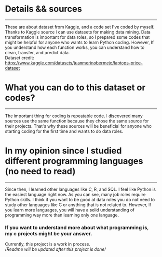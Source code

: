# Details && sources
------------------------
These are about dataset from Kaggle, and a code set I've coded by myself.
Thanks to Kaggle source I can use datasets for making data mining. 
Data transformation is important for data roles, so I prepared some codes that might be helpful for anyone who wants to learn Python coding.
However, If you understand how each function works, you can understand how to clean, transfer, and predict data. \
Dataset credit: https://www.kaggle.com/datasets/juanmerinobermejo/laptops-price-dataset

# What you can do to this dataset or codes?
------------------------
The important thing for coding is repeatable code. I discovered many sources use the same function because they chose the same source for their projects.
That's why these sources will be beneficial for anyone who starting coding for the first time and wants to do data roles.

# In my opinion since I studied different programming languages (no need to read)
------------------------
Since then, I learned other languages like C, R, and SQL. I feel like Python is the easiest language right now.
As you can see, many job roles require Python skills. I think if you want to be good at data roles you do not need to study other languages like C or anything that is not related to.
However, If you learn more languages, you will have a solid understanding of programming way more than learning only one language.

### If you want to understand more about what programming is, my c projects might be your answer.
Currently, this project is a work in process.\
/*Readme will be updated after this project is done*/



